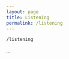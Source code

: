 ```yaml
---
layout: page
title: Listening
permalink: /listening
---
```


`/listening`

...


<style>
  .wrapper {
    max-width: 58em;
  }
</style>